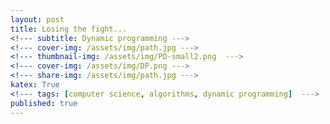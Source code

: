```yaml
---
layout: post
title: Losing the fight...
<!--- subtitle: Dynamic programming --->
<!--- cover-img: /assets/img/path.jpg --->
<!--- thumbnail-img: /assets/img/PD-small2.png  --->
<!--- cover-img: /assets/img/DP.png --->
<!--- share-img: /assets/img/path.jpg --->
katex: True
<!--- tags: [computer science, algorithms, dynamic programming]  --->
published: true
---
```

